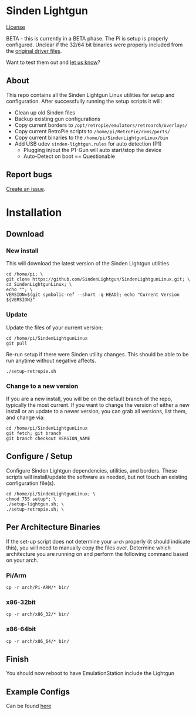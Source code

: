 # Sinden Lightgun

[License](License.md)

BETA - this is currently in a BETA phase. The Pi is setup is properly configured. Unclear if the 32/64 bit binaries were properly included from the [original driver files](https://www.sindenlightgun.com/drivers/).

Want to test them out and [let us know](https://github.com/SindenLightgun/SindenLightgunLinux/issues/1)?

## About

This repo contains all the Sinden Lightgun Linux utilities for setup and configuration. After successfully running the setup scripts it will:

- Clean up old Sinden files
- Backup existing gun configurations
- Copy current borders to `/opt/retropie/emulators/retroarch/overlays/`
- Copy current RetroPie scripts to `/home/pi/RetroPie/roms/ports/`
- Copy current binaries to the `/home/pi/SindenLightgunLinux/bin`
- Add USB udev `sinden-lightgun.rules` for auto detection (P1)
    - Plugging in/out the P1-Gun will auto start/stop the device
    - Auto-Detect on boot == Questionable

## Report bugs

[Create an issue](https://github.com/SindenLightgun/SindenLightgunLinux/issues).

# Installation

## Download

### New install

This will download the latest version of the Sinden Lightgun utilities

```
cd /home/pi; \
git clone https://github.com/SindenLightgun/SindenLightgunLinux.git; \
cd SindenLightgunLinux; \
echo ""; \
VERSION=$(git symbolic-ref --short -q HEAD); echo "Current Version ${VERSION}"
```

### Update

Update the files of your current version:

```
cd /home/pi/SindenLightgunLinux
git pull
```

Re-run setup if there were Sinden utility changes. This should be able to be run anytime without negative affects.

```
./setup-retropie.sh
```

### Change to a new version

If you are a new install, you will be on the default branch of the repo, typically the most current. If you want to change the version of either a new install or an update to a newer version, you can grab all versions, list them, and change via:

```
cd /home/pi/SindenLightgunLinux
git fetch; git branch
git branch checkout VERSION_NAME
```


## Configure / Setup

Configure Sinden Lightgun dependencies, utilities, and borders. These scripts will install/update the software as needed, but not touch an existing configuration file(s).

```
cd /home/pi/SindenLightgunLinux; \
chmod 755 setup*; \
./setup-lightgun.sh; \
./setup-retropie.sh; \
```

## Per Architecture Binaries

If the set-up script does not determine your `arch` properly (it should indicate this), you will need to manually copy the files over. Determine which architecture you are running on and perform the following command based on your arch.

### Pi/Arm

```
cp -r arch/Pi-ARM/* bin/
```

### x86-32bit

```
cp -r arch/x86_32/* bin/
```

### x86-64bit

```
cp -r arch/x86_64/* bin/
```

## Finish

You should now reboot to have EmulationStation include the Lightgun

## Example Configs

Can be found [here](examples.md)


